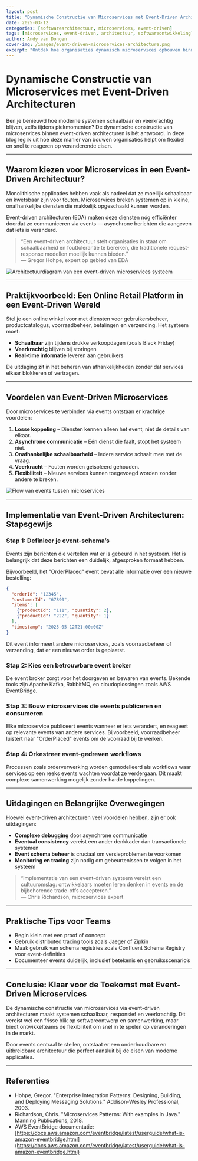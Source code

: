 ```yaml
---
layout: post
title: "Dynamische Constructie van Microservices met Event-Driven Architecturen"
date: 2025-03-12
categories: [softwarearchitectuur, microservices, event-driven]
tags: [microservices, event-driven, architectuur, softwareontwikkeling]
author: Andy van Dongen
cover-img: /images/event-driven-microservices-architecture.png
excerpt: "Ontdek hoe organisaties dynamisch microservices opbouwen binnen event-driven architecturen om schaalbaarheid, veerkracht en responsiviteit te verbeteren."
---
```


# Dynamische Constructie van Microservices met Event-Driven Architecturen

Ben je benieuwd hoe moderne systemen schaalbaar en veerkrachtig blijven, zelfs tijdens piekmomenten? De dynamische constructie van microservices binnen event-driven architecturen is hét antwoord. In deze blog leg ik uit hoe deze manier van bouwen organisaties helpt om flexibel en snel te reageren op veranderende eisen.

---

## Waarom kiezen voor Microservices in een Event-Driven Architectuur?

Monolithische applicaties hebben vaak als nadeel dat ze moeilijk schaalbaar en kwetsbaar zijn voor fouten. Microservices breken systemen op in kleine, onafhankelijke diensten die makkelijk opgeschaald kunnen worden. 

Event-driven architecturen (EDA) maken deze diensten nóg efficiënter doordat ze communiceren via events — asynchrone berichten die aangeven dat iets is veranderd.

> “Een event-driven architectuur stelt organisaties in staat om schaalbaarheid en fouttolerantie te bereiken, die traditionele request-response modellen moeilijk kunnen bieden.”  
> — Gregor Hohpe, expert op gebied van EDA

![Architectuurdiagram van een event-driven microservices systeem](/images/event-driven-microservices-architecture.png "Architectuurdiagram van een event-driven microservices systeem")

---

## Praktijkvoorbeeld: Een Online Retail Platform in een Event-Driven Wereld

Stel je een online winkel voor met diensten voor gebruikersbeheer, productcatalogus, voorraadbeheer, betalingen en verzending. Het systeem moet:

- **Schaalbaar** zijn tijdens drukke verkoopdagen (zoals Black Friday)  
- **Veerkrachtig** blijven bij storingen  
- **Real-time informatie** leveren aan gebruikers  

De uitdaging zit in het beheren van afhankelijkheden zonder dat services elkaar blokkeren of vertragen.

---

## Voordelen van Event-Driven Microservices

Door microservices te verbinden via events ontstaan er krachtige voordelen:

1. **Losse koppeling** – Diensten kennen alleen het event, niet de details van elkaar.  
2. **Asynchrone communicatie** – Eén dienst die faalt, stopt het systeem niet.  
3. **Onafhankelijke schaalbaarheid** – Iedere service schaalt mee met de vraag.  
4. **Veerkracht** – Fouten worden geïsoleerd gehouden.  
5. **Flexibiliteit** – Nieuwe services kunnen toegevoegd worden zonder andere te breken.  

![Flow van events tussen microservices](/images/microservices-event-flow.png "Flow van events tussen microservices")

---

## Implementatie van Event-Driven Architecturen: Stapsgewijs

### Stap 1: Definieer je event-schema’s

Events zijn berichten die vertellen wat er is gebeurd in het systeem. Het is belangrijk dat deze berichten een duidelijk, afgesproken formaat hebben.

Bijvoorbeeld, het "OrderPlaced" event bevat alle informatie over een nieuwe bestelling:

```json
{
  "orderId": "12345",
  "customerId": "67890",
  "items": [
    {"productId": "111", "quantity": 2},
    {"productId": "222", "quantity": 1}
  ],
  "timestamp": "2025-05-12T21:00:00Z"
}
```

Dit event informeert andere microservices, zoals voorraadbeheer of verzending, dat er een nieuwe order is geplaatst.

### Stap 2: Kies een betrouwbare event broker

De event broker zorgt voor het doorgeven en bewaren van events. Bekende tools zijn Apache Kafka, RabbitMQ, en cloudoplossingen zoals AWS EventBridge.

### Stap 3: Bouw microservices die events publiceren en consumeren

Elke microservice publiceert events wanneer er iets verandert, en reageert op relevante events van andere services. Bijvoorbeeld, voorraadbeheer luistert naar "OrderPlaced" events om de voorraad bij te werken.

### Stap 4: Orkestreer event-gedreven workflows

Processen zoals orderverwerking worden gemodelleerd als workflows waar services op een reeks events wachten voordat ze verdergaan. Dit maakt complexe samenwerking mogelijk zonder harde koppelingen.

---

## Uitdagingen en Belangrijke Overwegingen

Hoewel event-driven architecturen veel voordelen hebben, zijn er ook uitdagingen:

- **Complexe debugging** door asynchrone communicatie  
- **Eventual consistency** vereist een ander denkkader dan transactionele systemen  
- **Event schema beheer** is cruciaal om versieproblemen te voorkomen  
- **Monitoring en tracing** zijn nodig om gebeurtenissen te volgen in het systeem  

> “Implementatie van een event-driven systeem vereist een cultuuromslag: ontwikkelaars moeten leren denken in events en de bijbehorende trade-offs accepteren.”  
> — Chris Richardson, microservices expert

---

## Praktische Tips voor Teams

- Begin klein met een proof of concept  
- Gebruik distributed tracing tools zoals Jaeger of Zipkin  
- Maak gebruik van schema registries zoals Confluent Schema Registry voor event-definities  
- Documenteer events duidelijk, inclusief betekenis en gebruiksscenario’s  

---

## Conclusie: Klaar voor de Toekomst met Event-Driven Microservices

De dynamische constructie van microservices via event-driven architecturen maakt systemen schaalbaar, responsief en veerkrachtig. Dit vereist wel een frisse blik op softwareontwerp en samenwerking, maar biedt ontwikkelteams de flexibiliteit om snel in te spelen op veranderingen in de markt.

Door events centraal te stellen, ontstaat er een onderhoudbare en uitbreidbare architectuur die perfect aansluit bij de eisen van moderne applicaties.

---

## Referenties

- Hohpe, Gregor. "Enterprise Integration Patterns: Designing, Building, and Deploying Messaging Solutions." Addison-Wesley Professional, 2003.  
- Richardson, Chris. "Microservices Patterns: With examples in Java." Manning Publications, 2018.  
- AWS EventBridge documentatie: [https://docs.aws.amazon.com/eventbridge/latest/userguide/what-is-amazon-eventbridge.html](https://docs.aws.amazon.com/eventbridge/latest/userguide/what-is-amazon-eventbridge.html)
